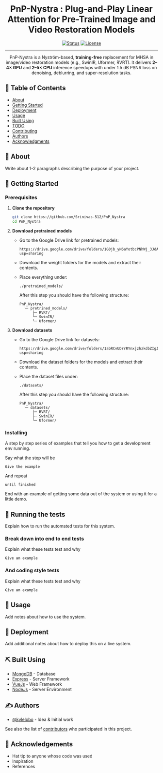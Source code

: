<h1 align="center">PnP-Nystra : Plug-and-Play Linear Attention for Pre-Trained Image and Video Restoration Models</h1>

<div align="center">

  [![Status](https://img.shields.io/badge/status-active-success.svg)]() 
  [![License](https://img.shields.io/badge/license-MIT-blue.svg)](/LICENSE)

</div>

---
<p align="center">
  PnP-Nystra is a Nyström-based, <strong>training-free</strong> replacement for MHSA in image/video restoration models (e.g., SwinIR, Uformer, RVRT). It delivers <strong>2–4× GPU</strong> and <strong>2–5× CPU</strong> inference speedups with under 1.5 dB PSNR loss on denoising, deblurring, and super-resolution tasks.
  <br>
</p>


## 📝 Table of Contents
- [About](#about)
- [Getting Started](#getting_started)
- [Deployment](#deployment)
- [Usage](#usage)
- [Built Using](#built_using)
- [TODO](../TODO.md)
- [Contributing](../CONTRIBUTING.md)
- [Authors](#authors)
- [Acknowledgments](#acknowledgement)

## 🧐 About <a name = "about"></a>
Write about 1-2 paragraphs describing the purpose of your project.

## 🏁 Getting Started <a name = "getting_started"></a>

### Prerequisites

1. **Clone the repository**

   ```bash
   git clone https://github.com/Srinivas-512/PnP_Nystra
   cd PnP_Nystra
   ```

2. **Download pretrained models**

   * Go to the Google Drive link for pretrained models:

     ```
     https://drive.google.com/drive/folders/1G0jb_yN6aYotbcPNhWj_3JdAOjzgLFb8?usp=sharing
     ```
   * Download the weight folders for the models and extract their contents.
   * Place everything under:

     ```
     ./pretrained_models/
     ```

     After this step you should have the following structure:

     ```
     PnP_Nystra/
       └─ pretrined_models/
           ├─ RVRT/
           └─ SwinIR/
           └─ Uformer/
     ```

3. **Download datasets**

   * Go to the Google Drive link for datasets:

     ```
     https://drive.google.com/drive/folders/1abRCvUDrrRYnxjzhzkdbZIgJAKabGv7T?usp=sharing
     ```
   * Download the dataset folders for the models and extract their contents.
   * Place the dataset files under:

     ```
     ./datasets/
     ```

     After this step you should have the following structure:

     ```
     PnP_Nystra/
       └─ datasets/
           ├─ RVRT/
           ├─ SwinIR/
           └─ Uformer/
     ```


### Installing
A step by step series of examples that tell you how to get a development env running.

Say what the step will be

```
Give the example
```

And repeat

```
until finished
```

End with an example of getting some data out of the system or using it for a little demo.

## 🔧 Running the tests <a name = "tests"></a>
Explain how to run the automated tests for this system.

### Break down into end to end tests
Explain what these tests test and why

```
Give an example
```

### And coding style tests
Explain what these tests test and why

```
Give an example
```

## 🎈 Usage <a name="usage"></a>
Add notes about how to use the system.

## 🚀 Deployment <a name = "deployment"></a>
Add additional notes about how to deploy this on a live system.

## ⛏️ Built Using <a name = "built_using"></a>
- [MongoDB](https://www.mongodb.com/) - Database
- [Express](https://expressjs.com/) - Server Framework
- [VueJs](https://vuejs.org/) - Web Framework
- [NodeJs](https://nodejs.org/en/) - Server Environment

## ✍️ Authors <a name = "authors"></a>
- [@kylelobo](https://github.com/kylelobo) - Idea & Initial work

See also the list of [contributors](https://github.com/kylelobo/The-Documentation-Compendium/contributors) who participated in this project.

## 🎉 Acknowledgements <a name = "acknowledgement"></a>
- Hat tip to anyone whose code was used
- Inspiration
- References
